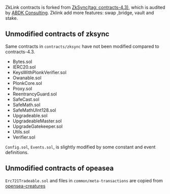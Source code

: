 ZkLink contracts is forked from [ZkSync(tag: contracts-4.3)](https://github.com/matter-labs/zksync/tree/contracts-4.3/contracts/contracts), which is audited by [ABDK Consulting](https://zksync.io/updates/security-audits.html). Zklink add more features: swap ,bridge, vault and stake.

## Unmodified contracts of zksync

Same contracts in `contracts/zksync` have not been modified compared to contracts-4.3.

* Bytes.sol
* IERC20.sol
* KeysWithPlonkVerifier.sol
* Owanable.sol
* PlonkCore.sol
* Proxy.sol
* ReentrancyGuard.sol
* SafeCast.sol
* SafeMath.sol
* SafeMathUInt128.sol
* Upgradeable.sol
* UpgradeableMaster.sol
* UpgradeGatekeeper.sol
* Utils.sol
* Verifier.sol

`Config.sol`, `Events.sol`,  is slightly modified by some constant and event definitions.

## Unmodified contracts of opeasea

`Erc721Tradeable.sol` and files in `common/meta-transactions` are copied from [opensea-creatures](https://github.com/ProjectOpenSea/opensea-creatures)













